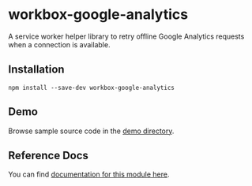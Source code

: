 <!-- DO NOT EDIT. This page is autogenerated. -->
<!-- To make changes, edit templates/Project-README.hbs, not this file. -->

# workbox-google-analytics

A service worker helper library to retry offline Google Analytics requests when a connection is available.

## Installation

`npm install --save-dev workbox-google-analytics`

## Demo

Browse sample source code in the [demo directory](https://github.com/GoogleChrome/sw-helpers/tree/master/packages/workbox-google-analytics/demo).

## Reference Docs

You can find [documentation for this module here](https://googlechrome.github.io/sw-helpers/reference-docs/stable/latest/module-workbox-google-analytics.html#main).
